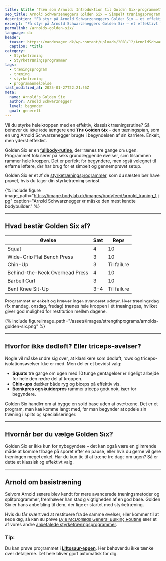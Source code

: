 ```yaml
---
title: &title "Træn som Arnold: Introduktion til Golden Six-programmet"
seo_title: Arnold Schwarzeneggers Golden Six – Simpelt træningsprogram
description: "Få styr på Arnold Schwarzeneggers Golden Six – et effektivt fullbody-program til begyndere med kun seks øvelser og tre ugentlige træningspas."
excerpt: "Få styr på Arnold Schwarzeneggers Golden Six – et effektivt fullbody-program til begyndere med kun seks øvelser og tre ugentlige træningspas."
permalink: /arnolds-golden-six/
language: da
header:
  teaser: https://mandesager.dk/wp-content/uploads/2018/12/ArnoldSchwarzenegger_2.jpg
  caption: *title
category:
  - Styrketræning
  - Styrketræningsprogrammer
tags:
  - træningsprogram
  - træning
  - styrketræning
  - programanmeldelse
last_modified_at: 2025-01-27T22:21:26Z
meta:
  name: Arnold's Golden Six
  author: Arnold Schwarznegger
  level: begynder
  goal: generelt
---
```


Vil du styrke hele kroppen med en effektiv, klassisk træningsrutine? Så behøver du ikke lede længere end **The Golden Six** – den træningsplan, som en ung Arnold Schwarzenegger brugte i begyndelsen af sin karriere. Enkelt, men yderst effektivt.

Golden Six er en **[fullbody-rutine](/artikel/hvordan-opbygger-jeg-et-helkropsprogram/)**, der trænes tre gange om ugen. Programmet fokuserer på seks grundlæggende øvelser, som tilsammen rammer hele kroppen. Det er perfekt for begyndere, men også velegnet til erfarne løftere, der har brug for et simpelt og gennemprøvet setup.

Golden Six er et af de [styrketræningsprogrammer](/styrketraeningsprogrammer/), som du næsten bør have prøvet, hvis du tager din styrketræning seriøst.

{% include figure image_path="https://image.bodylab.dk/images/bodyfeed/arnold_traning_1.jpg" caption="Arnold Schwarznegger er måske den mest kendte bodybuilder." %}

---

## Hvad består Golden Six af?

| Øvelse | Sæt | Reps |
|--------|-----|------|
| Squat | 4 | 10 |
| Wide-Grip Flat Bench Press | 3 | 10 |
| Chin-Up | 3 | Til failure |
| Behind-the-Neck Overhead Press | 4 | 10 |
| Barbell Curl | 3 | 10 |
| Bent Knee Sit-Up | 3-4 | Til failure |

Programmet er enkelt og kræver ingen avanceret udstyr. Hver træningsdag (fx mandag, onsdag, fredag) trænes hele kroppen i ét træningspas, hvilket giver god mulighed for restitution mellem dagene.

{% include figure image_path="/assets/images/strengthprograms/arnolds-golden-six.png" %}

---

## Hvorfor ikke dødløft? Eller triceps-øvelser?

Nogle vil måske undre sig over, at klassikere som dødløft, rows og triceps-isolationsøvelser ikke er med. Men det er et bevidst valg:

- **Squats** tre gange om ugen med 10 tunge gentagelser er rigeligt arbejde for hele den nedre del af kroppen.  
- **Chin-ups** dækker både ryg og biceps på effektiv vis.  
- **Bænkpres og skulderpres** rammer triceps godt nok, især for begyndere.  

Golden Six handler om at bygge en solid base uden at overtræne. Det er et program, man kan komme langt med, før man begynder at opdele sin træning i splits og specialiseringer.

---

## Hvornår bør du vælge Golden Six?

Golden Six er ikke kun for nybegyndere – det kan også være en glimrende måde at komme tilbage på sporet efter en pause, eller hvis du gerne vil gøre træningen meget enkel. Har du kun tid til at træne tre dage om ugen? Så er dette et klassisk og effektivt valg.

---

## Arnold om basistræning

Selvom Arnold senere blev kendt for mere avancerede træningsmetoder og splitprogrammer, fremhæver han stadig vigtigheden af en god base. Golden Six er hans anbefaling til dem, der lige er startet med styrketræning.

Hvis du får svært ved at restituere fra de samme øvelser, eller kommer til at kede dig, så kan du prøve [Lyle McDonalds General Bulking Routine](/lyle-mcdonalds-general-bulking-routine/) eller et af vores andre [anbefalede styrketræningsprogrammer](/styrketraeningsprogrammer/).

### Tip:

Du kan prøve programmet i **[Liftosaur-appen](/liftosaur/)**. Her behøver du ikke tænke over detaljerne. Det hele bliver gjort automatisk for dig.
